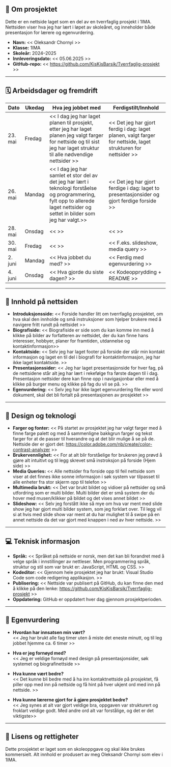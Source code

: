 ## 📝 Om prosjektet
Dette er en nettside laget som en del av en tverrfaglig prosjekt i 1IMA. Nettsiden viser hva jeg har lært i løpet av skoleåret, og inneholder både presentasjon for lærere og egenvurdering.

- **Navn:** << Oleksandr Chornyi >>
- **Klasse:** 1IMA
- **Skoleår:** 2024–2025
- **Innleveringsdato:** << 05.06.2025 >>
- **GitHub-repo:** << https://github.com/KisKisBarsik/Tverrfaglig-prosjekt >>

---

## 🗓️ Arbeidsdager og fremdrift

| Dato       | Ukedag   | Hva jeg jobbet med                                     | Ferdigstilt/Innhold             |
|------------|----------|--------------------------------------------------------|----------------------------------|
| 23. mai    | Fredag   | << I dag jeg har laget planen til prosjekt, etter jeg har laget planen jeg valgt farger for nettside og til sist jeg har laget struktur til alle nødvendige nettsider >>              | << Det jeg har gjort ferdig i dag: laget planen, valgt farger for nettside, laget strukturen for nettsider >> |
| 26. mai    | Mandag   | << I dag jeg har samlet et stor del av det jeg har lært i teknologi forståelse og programmering, fylt opp to allerede laget nettsider og settet in bilder som jeg har valgt.>>                      | << Det jeg har gjort ferdige i dag: laget to presentasjonsider og gjort ferdige forside >> |
| 28. mai    | Onsdag   | <<  >>                          | <<  >> |
| 30. mai    | Fredag   | <<  >>                                 | << F.eks. slideshow, media query >> |
| 2. juni    | Mandag   | << Hva jobbet du med? >>                               | << Ferdig med egenvurdering >> |
| 4. juni    | Onsdag   | << Hva gjorde du siste dagen? >>                       | << Kodeopprydding + README >> |

---

## 📁 Innhold på nettsiden

- **Introduksjonsside:** << Forside handler litt om tverrfaglig prosjektet, om hva skal den innholde og små instruksjoner som hjelper brukere med å navigere fritt rundt på nettsidet >>
- **Biografiside:** << Biografiside er side som du kan komme inn med å klikke på bilder av forfatteren av nettsidet, der du kan finne hans interesser, hobbyer, planer for framtiden, utdannelse og kontaktinformasjon>>
- **Kontaktside:** << Selv jeg har laget footer på forside der står min kontakt informasjon og laget en til del i biografi for kontaktinformasjon, jeg har ikke laget kontaktside. >>
- **Presentasjonssider:** << Jeg har laget presentasjonside for hver fag, på de nettsidene står alt jeg har lært i rekefølge fra første dagen til i dag. Presentasjon nettsider dere kan finne opp i navigasjonbar eller med å klikke på burger menu og klikke på fag du vil se på. >>
- **Egenvurdering:** << Selv jeg har ikke laget egenvurdering file eller word dokument, skal det bli fortalt på presentasjonen av prosjektet >>

---

## 🎨 Design og teknologi

- **Farger og fonter:** << På startet av prosjektet jeg har valgt farger med å finne farge palett og med å sammenligne bakkgrun farger og tekst farger for at de passer til hverandre og at det blir mulige å se på de. Nettside der er gjort det: https://color.adobe.com/nb/create/color-contrast-analyzer >>
- **Brukervennlighet:** << For at alt blir forståelige for brukeren jeg prøvd å gjøre alt intuitivt og til legg skrevet små instroksjon på forside (Hjem side) >>
- **Media Queries:** << Alle nettsider fra forside opp til feil nettside som viser at det finnes ikke sonne informasjon i søk system var tilpasset til alle enheter fra stor skjerm opp til telefon >>
- **Multimedia brukt:** << Det var brukt bildet og vidioer på nettsider og små utfordring som er multi bilder. Multi bilder det er små system der du hover med musen/klikker på bildet og det vises annet bildet >>
- **Slideshow:** << Selv jeg forstått ikke så mye om hva var ment med slide show jeg har gjort multi bilder system, som jeg forklart over. Til legg vil si at hvis med slide show var ment at du har mulighet til å swipe på en annet nettside da det var gjort med knappen i ned av hver nettside. >>

---

## 💻 Teknisk informasjon

- **Språk:** << Språket på nettside er norsk, men det kan bli forandret med å velge språk i innstillinger av nettleser. Men programmering språk, struktur og stil som var brukt er: JavaScript, HTML og CSS. >>
- **Kodeditor:** << Gjennom hele prosjektet jeg har brukt: Visual Studio Code som code redigering applikasjon. >>
- **Publisering:** << Nettside var publisert på GitHub, du kan finne den med å klikke på den lenke: https://github.com/KisKisBarsik/Tverrfaglig-prosjekt >>
- **Oppdatering:** GitHub er oppdatert hver dag gjennom prosjektperioden.

---

## 🧠 Egenvurdering

- **Hvordan har innsatsen min vært?**  
  << Jeg har brukt alle fag timer uten å miste det eneste minutt, og til leg jobbet hjemme ca. 6 timer >>

- **Hva er jeg fornøyd med?**  
  << Jeg er veldige fornøyd med design på presentasjonsider, søk systemet og biografinettside >>

- **Hva kunne vært bedre?**  
  << Det kunne bli bedre med å ha inn kontaktnettside på prosjektet, få piller opp med inn på nettside og få hint på hver ukjent ord med inn på nettside. >>

- **Hva kunne lærerne gjort for å gjøre prosjektet bedre?**  
  << Jeg synes at alt var gjort veldige bra, oppgaven var strukturert og froklart veldige godt. Med andre ord alt var forstålige, og det er det viktigste>>

---

## 📄 Lisens og rettigheter

Dette prosjektet er laget som en skoleoppgave og skal ikke brukes kommersielt. Alt innhold er produsert av meg Oleksandr Chornyi som elev i 1IMA.
